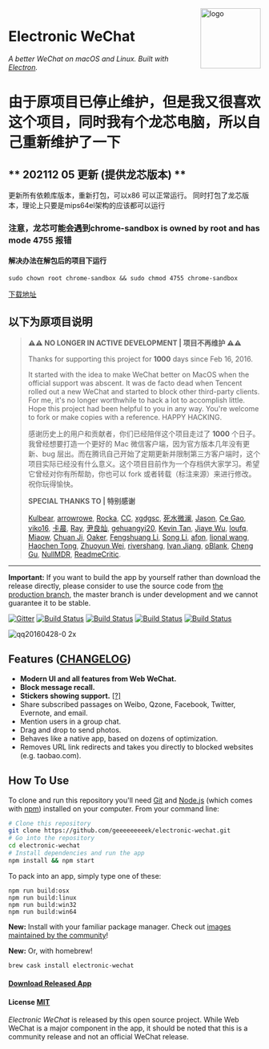 <img src="assets/icon.png" alt="logo" height="120" align="right" />

# Electronic WeChat

*A better WeChat on macOS and Linux. Built with [Electron](https://github.com/atom/electron).*

# 由于原项目已停止维护，但是我又很喜欢这个项目，同时我有个龙芯电脑，所以自己重新维护了一下

## ** 202112 05  更新 (提供龙芯版本) **
更新所有依赖库版本，重新打包，可以x86 可以正常运行。
同时打包了龙芯版本，理论上只要是mips64el架构的应该都可以运行
### 注意，龙芯可能会遇到chrome-sandbox is owned by root and has mode 4755 报错
#### 解决办法在解包后的项目下运行

```
sudo chown root chrome-sandbox && sudo chmod 4755 chrome-sandbox

```

[下载地址](https://github.com/richmond-rui/electronic-wechat/releases/tag/v2.0.1)

## 以下为原项目说明 

> **⚠️⚠️ NO LONGER IN ACTIVE DEVELOPMENT | 项目不再维护 ⚠️⚠️** 
> 
> Thanks for supporting this project for **1000** days since Feb 16, 2016. 
> 
> It started with the idea to make WeChat better on MacOS when the official support was abscent. It was de facto dead when Tencent rolled out a new WeChat and started to block other third-party clients. For me, it's no longer worthwhile to hack a lot to accomplish little. Hope this project had been helpful to you in any way. You're welcome to fork or make copies with a reference. HAPPY HACKING.
>
> 感谢历史上的用户和贡献者，你们已经陪伴这个项目走过了 **1000** 个日子。我曾经想要打造一个更好的 Mac 微信客户端，因为官方版本几年没有更新、bug 层出。而在腾讯自己开始了定期更新并限制第三方客户端时，这个项目实际已经没有什么意义。这个项目目前作为一个存档供大家学习。希望它曾经对你有所帮助，你也可以 fork 或者转载（标注来源）来进行修改。祝你玩得愉快。
>
> **SPECIAL THANKS TO | 特别感谢**
> 
> [Kulbear](https://github.com/Kulbear), 
> [arrowrowe](https://github.com/arrowrowe), 
> [Rocka](https://github.com/rocka), 
> [CC](https://github.com/iamcc), 
> [xgdgsc](https://github.com/xgdgsc), 
> [死水微澜](https://github.com/ripples-alive), 
> [Jason](https://github.com/gzzhanghao), 
> [Ce Gao](https://github.com/gaocegege), 
> [viko16](https://github.com/viko16), 
> [卡晨](https://github.com/awmleer), 
> [Ray](https://github.com/ray26), 
> [尹良灿](https://github.com/wenLiangcan), 
> [gehuangyi20](https://github.com/gehuangyi20), 
> [Kevin Tan](https://github.com/stkevintan), 
> [Jiaye Wu](https://github.com/wujysh), 
> [loufq](https://github.com/loufq), 
> [Miaow](https://github.com/miaowing), 
> [Chuan Ji](https://github.com/jichu4n), 
> [Oaker](https://github.com/cyio), 
> [Fengshuang Li](https://github.com/lfs1102), 
> [Song Li](https://github.com/boltomli), 
> [afon](https://github.com/samurai00), 
> [lional wang](https://github.com/3dseals), 
> [Haochen Tong](https://github.com/hexchain), 
> [Zhuoyun Wei](https://github.com/wzyboy), 
> [rivershang](https://github.com/rivershang), 
> [Ivan Jiang](https://github.com/iplus26), 
> [oBlank](https://github.com/oblank), 
> [Cheng Gu](https://github.com/gucheen), 
> [NullMDR](https://github.com/NullMDR), 
> [ReadmeCritic](https://github.com/ReadmeCritic).
---

**Important:** If you want to build the app by yourself rather than download the release directly, please consider to use the source code from [the production branch](https://github.com/geeeeeeeeek/electronic-wechat/tree/production), the master branch is under development and we cannot guarantee it to be stable.

[![Gitter](https://badges.gitter.im/geeeeeeeeek/electronic-wechat.svg)](https://gitter.im/geeeeeeeeek/electronic-wechat?utm_source=badge&utm_medium=badge&utm_campaign=pr-badge&utm_content=body_badge)
[![Build Status](https://travis-ci.org/geeeeeeeeek/electronic-wechat.svg?branch=master)](https://travis-ci.org/geeeeeeeeek/electronic-wechat)
[![Build Status](https://img.shields.io/github/stars/geeeeeeeeek/electronic-wechat.svg)](https://github.com/geeeeeeeeek/electronic-wechat)
[![Build Status](https://img.shields.io/github/forks/geeeeeeeeek/electronic-wechat.svg)](https://github.com/geeeeeeeeek/electronic-wechat)
[![Build Status](https://img.shields.io/badge/README-切换语言-yellow.svg)](README_zh.md)

![qq20160428-0 2x](https://cloud.githubusercontent.com/assets/7262715/14876747/ff691ade-0d49-11e6-8435-cb1fac91b3c2.png)

## Features ([CHANGELOG](CHANGELOG.md))

- **Modern UI and all features from Web WeChat.**
- **Block message recall.**
- **Stickers showing support.** [[?]](https://github.com/geeeeeeeeek/electronic-wechat/issues/2)
- Share subscribed passages on Weibo, Qzone, Facebook, Twitter, Evernote, and email.
- Mention users in a group chat.
- Drag and drop to send photos.
- Behaves like a native app, based on dozens of optimization.
- Removes URL link redirects and takes you directly to blocked websites (e.g. taobao.com).

## How To Use

To clone and run this repository you'll need [Git](https://git-scm.com) and [Node.js](https://nodejs.org/en/download/) (which comes with [npm](https://www.npmjs.com/)) installed on your computer. From your command line:

``` bash
# Clone this repository
git clone https://github.com/geeeeeeeeek/electronic-wechat.git
# Go into the repository
cd electronic-wechat
# Install dependencies and run the app
npm install && npm start
```

To pack into an app, simply type one of these:

``` shell
npm run build:osx
npm run build:linux
npm run build:win32
npm run build:win64
```

**New:** Install with your familiar package manager. Check out [images maintained by the community](https://github.com/geeeeeeeeek/electronic-wechat/wiki/System-Support-Matrix#%E7%A4%BE%E5%8C%BA%E8%B4%A1%E7%8C%AE%E7%9A%84%E5%AE%89%E8%A3%85%E5%8C%85)!

**New:** Or, with homebrew!

```bash
brew cask install electronic-wechat
```

#### [Download Released App](https://github.com/geeeeeeeeek/electronic-wechat/releases)

#### License [MIT](LICENSE.md)

*Electronic WeChat* is released by this open source project. While Web WeChat is a major component  in the app, it should be noted that this is a community release and not an official WeChat release.
